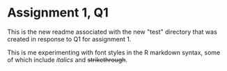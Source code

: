 
# **Assignment 1, Q1**

This is the new readme associated with the new "test" directory that was created in response to Q1 for assignment 1. 

This is me experimenting with font styles in the R markdown syntax, some of which include *italics* and ~~strikethrough~~. 

